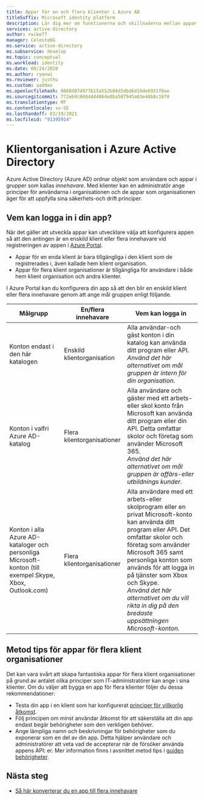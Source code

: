 ```yaml
---
title: Appar för en och flera klienter i Azure AD
titleSuffix: Microsoft identity platform
description: Lär dig mer om funktionerna och skillnaderna mellan appar för en enda klient organisation och flera klient organisationer i Azure AD.
services: active-directory
author: rwike77
manager: CelesteDG
ms.service: active-directory
ms.subservice: develop
ms.topic: conceptual
ms.workload: identity
ms.date: 09/24/2020
ms.author: ryanwi
ms.reviewer: justhu
ms.custom: aaddev
ms.openlocfilehash: 0868d87d977b15a552b04d5dbd6d19de6931f0ae
ms.sourcegitcommit: 772eb9c6684dd4864e0ba507945a83e48b8c16f0
ms.translationtype: MT
ms.contentlocale: sv-SE
ms.lasthandoff: 03/19/2021
ms.locfileid: "91395914"
---
```

# <a name="tenancy-in-azure-active-directory"></a>Klientorganisation i Azure Active Directory

Azure Active Directory (Azure AD) ordnar objekt som användare och appar i grupper som kallas *innehavare*. Med klienter kan en administratör ange principer för användarna i organisationen och de appar som organisationen äger för att uppfylla sina säkerhets-och drift principer. 

## <a name="who-can-sign-in-to-your-app"></a>Vem kan logga in i din app?

När det gäller att utveckla appar kan utvecklare välja att konfigurera appen så att den antingen är en enskild klient eller flera innehavare vid registreringen av appen i [Azure Portal](https://portal.azure.com).
* Appar för en enda klient är bara tillgängliga i den klient som de registrerades i, även kallade hem klient organisation.
* Appar för flera klient organisationer är tillgängliga för användare i både hem klient organisation och andra klienter.

I Azure Portal kan du konfigurera din app så att den blir en enskild klient eller flera innehavare genom att ange mål gruppen enligt följande.

| Målgrupp | En/flera innehavare | Vem kan logga in | 
|----------|--------| ---------|
| Konton endast i den här katalogen | Enskild klientorganisation | Alla användar-och gäst konton i din katalog kan använda ditt program eller API.<br>*Använd det här alternativet om mål gruppen är intern för din organisation.* |
| Konton i valfri Azure AD-katalog | Flera klientorganisationer | Alla användare och gäster med ett arbets-eller skol konto från Microsoft kan använda ditt program eller din API. Detta omfattar skolor och företag som använder Microsoft 365.<br>*Använd det här alternativet om mål gruppen är affärs-eller utbildnings kunder.* |
| Konton i alla Azure AD-kataloger och personliga Microsoft-konton (till exempel Skype, Xbox, Outlook.com) | Flera klientorganisationer | Alla användare med ett arbets-eller skolprogram eller en privat Microsoft-konto kan använda ditt program eller API. Det omfattar skolor och företag som använder Microsoft 365 samt personliga konton som används för att logga in på tjänster som Xbox och Skype.<br>*Använd det här alternativet om du vill rikta in dig på den bredaste uppsättningen Microsoft-konton.* | 

## <a name="best-practices-for-multi-tenant-apps"></a>Metod tips för appar för flera klient organisationer

Det kan vara svårt att skapa fantastiska appar för flera klient organisationer på grund av antalet olika principer som IT-administratörer kan ange i sina klienter. Om du väljer att bygga en app för flera klienter följer du dessa rekommendationer:

* Testa din app i en klient som har konfigurerat [principer för villkorlig åtkomst](../azuread-dev/conditional-access-dev-guide.md).
* Följ principen om minst användar åtkomst för att säkerställa att din app endast begär behörigheter som den verkligen behöver. 
* Ange lämpliga namn och beskrivningar för behörigheter som du exponerar som en del av din app. Detta hjälper användare och administratörer att veta vad de accepterar när de försöker använda appens API: er. Mer information finns i avsnittet metod tips i [guiden behörigheter](v2-permissions-and-consent.md).

## <a name="next-steps"></a>Nästa steg

* [Så här konverterar du en app till flera innehavare](howto-convert-app-to-be-multi-tenant.md)
